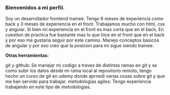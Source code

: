 ### Bienvenidos a mi perfil.
Soy un desarrollador frontend trainee. Tengo 6 meses de experiencia como back y 3 meses de experiencia en el front.
Trabajamos mucho con html, css y angular. Si bien mi experiencia en el front es mas corta que en el back, En cuestion de practica fue bastante mas lo que hice en el 
front que en el back y por eso me gustaria seguir por este camino.
Manejo conceptos basicos de angular y por eso creo que la posicion para mi sigue siendo trainee.

**Otras herramientas:**

git y github: Se manejar mi codigo a traves de distintas ramas en git y se como subir los datos desde mi rama local al repositorio remoto, tengo hecho un curso de git en udemy 
donde aprnedi varias cosas sobre git y que me han servido para trabajar.
metodologias agiles: Tengo experiencia trabajando en este tipo de metodologias.

